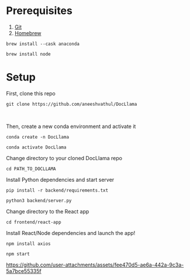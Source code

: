 # Prerequisites

1. [Git](https://git-scm.com/)
2. [Homebrew](https://brew.sh)

```
brew install --cask anaconda
```
```
brew install node
```

# Setup

First, clone this repo

```
git clone https://github.com/aneeshvathul/DocLlama
```
<br />

Then, create a new conda environment and activate it

```
conda create -n DocLlama
```
```
conda activate DocLlama
```
Change directory to your cloned DocLlama repo
```
cd PATH_TO_DOCLLAMA
```
Install Python dependencies and start server
```
pip install -r backend/requirements.txt
```
```
python3 backend/server.py
```
Change directory to the React app
```
cd frontend/react-app
```
Install React/Node dependencies and launch the app!
```
npm install axios
```
```
npm start
```

https://github.com/user-attachments/assets/fee470d5-ae6a-442a-9c3a-5a7bce55335f




